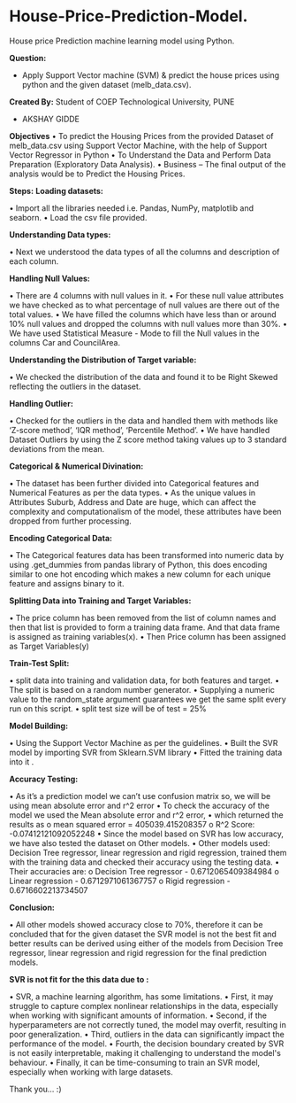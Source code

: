 # House-Price-Prediction-Model.
House price Prediction machine learning model using Python.


**Question:**
- Apply Support Vector machine (SVM) & predict the house prices using python and the given dataset (melb_data.csv).

**Created By:** Student of COEP Technological University, PUNE 
-	AKSHAY GIDDE

**Objectives**
•	To predict the Housing Prices from the provided Dataset of melb_data.csv  using Support Vector Machine, with the help of Support Vector Regressor in Python
•	To Understand the Data and Perform Data Preparation (Exploratory Data Analysis).
•	Business – The final output of the analysis would be to Predict the Housing Prices.

**Steps:**
**Loading datasets:**

•	Import all the libraries needed i.e. Pandas, NumPy, matplotlib and seaborn.
•	Load the csv file provided.

**Understanding Data types:**

•	Next we understood the data types of all the columns and description of each column.

**Handling Null Values:**

•	There are 4 columns with null values in it.
•	For these null value attributes we have checked as to what percentage of null values are there out of the total values.
•	We have filled the columns which have less than or around 10% null values and dropped the columns with null values more than 30%.
•	We have used Statistical Measure - Mode to fill the Null values in the columns Car and CouncilArea.

**Understanding the Distribution of Target variable:**

•	We checked the distribution of the data and found it to be Right Skewed reflecting the outliers in the dataset.

**Handling Outlier:**

•	Checked for the outliers in the data and handled them with methods like ‘Z-score method’, ‘IQR method’, ‘Percentile Method’.
•	We have handled Dataset Outliers by using the Z score method taking values up to 3 standard deviations from the mean.

**Categorical & Numerical Divination:**

•	The dataset has been further divided into Categorical features and Numerical Features as per the data types.
•	As the unique values in Attributes Suburb, Address and Date are huge, which can affect the complexity and computationalism of the model, these attributes have been dropped from further processing. 




**Encoding Categorical Data:**

•	The Categorical features data has been transformed into numeric data by using .get_dummies from pandas library of Python, this does encoding similar to one hot encoding which makes a new column for each unique feature and assigns binary to it.

**Splitting Data into Training and Target Variables:**

•	The price column has been removed from the list of column names and then that list is provided to form a training data frame. And that data frame is assigned as training variables(x).
•	Then Price column has been assigned as Target Variables(y)

**Train-Test Split:**

•	split data into training and validation data, for both features and target. 
•	The split is based on a random number generator.
•	Supplying a numeric value to the random_state argument guarantees we get the same split every run on this script.
•	split test size will be of test = 25%

**Model Building:**

•	Using the Support Vector Machine as per the guidelines.
•	Built the SVR model by importing SVR from Sklearn.SVM library
•	Fitted the training data into it .

**Accuracy Testing:**

•	As it’s a prediction model we can’t use confusion matrix so, we will be using mean absolute error and r^2 error
•	To check the accuracy of the model we used the Mean absolute error and r^2 error, 
•	which returned the results as 
o	mean squared error = 405039.415208357
o	R^2 Score: -0.07412121092052248
•	Since the model based on SVR has low accuracy, we have also tested the dataset on Other models. 
•	Other models used: Decision Tree regressor, linear regression and rigid regression, trained them with the training data and checked their accuracy using the testing data. 
•	Their accuracies are:
o	Decision Tree regressor - 0.6712065409384984
o	Linear regression - 0.6712971061367757
o	Rigid regression - 0.6716602213734507

**Conclusion:**

•	All other models showed accuracy close to 70%, therefore it can be concluded that for the given dataset the SVR model is not the best fit and better results can be derived using either of the models from Decision Tree regressor, linear regression and rigid regression for the final prediction models.

**SVR is not fit for the this data due to :**

•	SVR, a machine learning algorithm, has some limitations.
•	First, it may struggle to capture complex nonlinear relationships in the data, especially when working with significant amounts of information. 
•	Second, if the hyperparameters are not correctly tuned, the model may overfit, resulting in poor generalization. 
•	Third, outliers in the data can significantly impact the performance of the model. 
•	Fourth, the decision boundary created by SVR is not easily interpretable, making it challenging to understand the model's behaviour. 
•	Finally, it can be time-consuming to train an SVR model, especially when working with large datasets.





Thank you… :)

